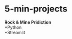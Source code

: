 # 5-min-projects

**Rock & Mine Pridiction**                                                                                                                                                                                                        
*Python                                                                                                                                                                                                                   
*Streamlit

